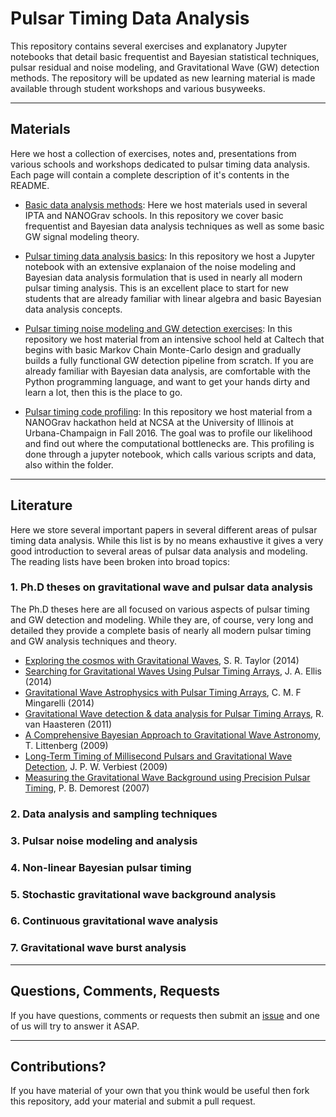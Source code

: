 # Pulsar Timing Data Analysis
This repository contains several exercises and explanatory Jupyter notebooks that detail basic frequentist and Bayesian statistical techniques, pulsar residual and noise modeling, and Gravitational Wave (GW) detection methods. The repository will be updated as new learning material is made available through student workshops and various busyweeks.

------------

## Materials

Here we host a collection of exercises, notes and, presentations from various schools and workshops dedicated to pulsar timing data analysis. Each page will contain a complete description of it's contents in the README.

* [Basic data analysis methods](https://github.com/nanograv/cit-busyweek/tree/master/materials/nano_studentworkshop): Here we host materials used in several IPTA and NANOGrav schools. In this repository we cover basic frequentist and Bayesian data analysis techniques as well as some basic GW signal modeling theory.

* [Pulsar timing data analysis basics](https://github.com/nanograv/cit-busyweek/tree/master/materials/pulsar_data_analysis): In this repository we host a Jupyter notebook with an extensive explanaion of the noise modeling and Bayesian data analysis formulation that is used in nearly all modern pulsar timing analysis. This is an excellent place to start for new students that are already familiar with linear algebra and basic Bayesian data analysis concepts.

* [Pulsar timing noise modeling and GW detection exercises](https://github.com/nanograv/cit-busyweek/tree/master/materials/cit-busyweek): In this repository we host material from an intensive school held at Caltech that begins with basic Markov Chain Monte-Carlo design and gradually builds a fully functional GW detection pipeline from scratch. If you are already familiar with Bayesian data analysis, are comfortable with the Python programming language, and want to get your hands dirty and learn a lot, then this is the place to go.

* [Pulsar timing code profiling](https://github.com/nanograv/cit-busyweek/tree/master/materials/nano_fall2016_hackathon): In this repository we host material from a NANOGrav hackathon held at NCSA at the University of Illinois at Urbana-Champaign in Fall 2016. The goal was to profile our likelihood and find out where the computational bottlenecks are. This profiling is done through a jupyter notebook, which calls various scripts and data, also within the folder.

------------

## Literature

Here we store several important papers in several different areas of pulsar timing data analysis. While this list is by no means exhaustive it gives a very good introduction to several areas of pulsar data analysis and modeling. The reading lists have been broken into broad topics:

### 1. Ph.D theses on gravitational wave and pulsar data analysis

The Ph.D theses here are all focused on various aspects of pulsar timing 
and GW detection and modeling. While they are, of course, very long and 
detailed they provide a complete basis of nearly all modern pulsar timing 
and GW analysis techniques and theory. 

* [Exploring the cosmos with Gravitational Waves](https://gwic.ligo.org/thesisprize/2014/taylor_thesis.pdf), S. R. Taylor (2014)
* [Searching for Gravitational Waves Using Pulsar Timing Arrays](http://dc.uwm.edu/cgi/viewcontent.cgi?article=1565&context=etd), J. A. Ellis (2014)
* [Gravitational Wave Astrophysics with Pulsar Timing Arrays](https://gwic.ligo.org/thesisprize/2014/mingarelli_thesis.pdf), C. M. F Mingarelli (2014)
* [Gravitational Wave detection & data analysis for Pulsar Timing Arrays](https://gwic.ligo.org/thesisprize/2011/van_haasteren_thesis.pdf), R. van Haasteren (2011)
* [A Comprehensive Bayesian Approach to Gravitational Wave Astronomy](http://scholarworks.montana.edu/xmlui/bitstream/handle/1/1740/LittenbergT0509.pdf?sequence=1), T. Littenberg (2009)
* [Long-Term Timing of Millisecond Pulsars and Gravitational Wave Detection](https://arxiv.org/pdf/0906.4246v1.pdf), J. P. W. Verbiest (2009)
* [Measuring the Gravitational Wave Background using Precision Pulsar Timing](http://www.cv.nrao.edu/~pdemores/thesis.pdf), P. B. Demorest (2007)


### 2. Data analysis and sampling techniques

### 3. Pulsar noise modeling and analysis

### 4. Non-linear Bayesian pulsar timing

### 5. Stochastic gravitational wave background analysis

### 6. Continuous gravitational wave analysis

### 7. Gravitational wave burst analysis

--------------

## Questions, Comments, Requests

If you have questions, comments or requests then submit an [issue](https://github.com/nanograv/cit-busyweek/issues) and one of us will try to answer it ASAP.

---------------

## Contributions?

If you have material of your own that you think would be useful then fork this repository, add your material and submit a pull request.

